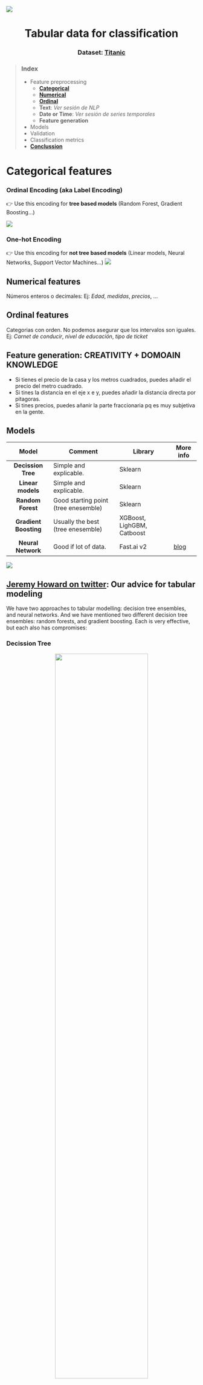 ![](img/header.jpg)
<h1 align="center">Tabular data for classification</h1>
<h3 align="center">Dataset: <a href="https://www.kaggle.com/c/titanic">Titanic</a></h3>




> ### Index
>
> - Feature preprocessing
>   - [**Categorical**](#categorical-features)
>   - [**Numerical**](#numerical-features)
>   - [**Ordinal**](#ordinal-features)
>   - **Text**: *Ver sesión de NLP*
>   - **Date or Time**: *Ver sesión de series temporales*
>   - **Feature generation**
> - Models
> - Validation
> - Classification metrics
> - [**Conclussion**](#conclussion)



# Categorical features

### Ordinal Encoding (aka Label Encoding)
👉 Use this encoding for **tree based models** (Random Forest, Gradient Boosting...)

![](img/label-encoding.png)

### One-hot Encoding
👉 Use this encoding for **not tree based models** (Linear models, Neural Networks, Support Vector Machines...)
![](img/one-hot-encoding.png)

## Numerical features
Números enteros o decimales: Ej: *Edad*, *medidas*, *precios*, ...

## Ordinal features
Categorias con orden. No podemos asegurar que los intervalos son iguales. Ej: *Carnet de conducir*, *nivel de educación*, *tipo de ticket*



## Feature generation: CREATIVITY + DOMOAIN KNOWLEDGE

- Si tienes el precio de la casa y los metros cuadrados, puedes añadir el precio del metro cuadrado.
- Si tines la distancia en el eje x e y, puedes añadir la distancia directa por pitagoras.
- Si tines precios, puedes añanir la parte fraccionaria pq es muy subjetiva en la gente.


## Models
| Model                 | Comment                              | Library                    | More info |
|:---------------------:|--------------------------------------|----------------------------|-----------|
| **Decission Tree**    | Simple and explicable.               | Sklearn                    |           |
| **Linear models**     | Simple and explicable.               | Sklearn                    |           |
| **Random Forest**     | Good starting point (tree enesemble) | Sklearn                    |           |
| **Gradient Boosting** | Usually the best (tree enesemble)    | XGBoost, LighGBM, Catboost |           |
| **Neural Network**    | Good if lot of data.                 | Fast.ai v2                 | [blog](https://hackernoon.com/gain-state-of-the-art-results-on-tabular-data-with-deep-learning-and-embedding-layers-a-how-to-guide-r17b36k8) |


![](https://scikit-learn.org/stable/_images/sphx_glr_plot_classifier_comparison_001.png)

## [Jeremy Howard on twitter](https://twitter.com/jeremyphoward/status/1223777020934361088): Our advice for tabular modeling

We have two approaches to tabular modelling: decision tree ensembles, and neural networks. And we have mentioned two different decision tree ensembles: random forests, and gradient boosting. Each is very effective, but each also has compromises:

### Decission Tree

<p align="center"><img width="70%" src="img/Tree.png" /></p>

### Random Forest

Are the easiest to train, because they are extremely resilient to hyperparameter choices, and require very little preprocessing. They are very fast to train, and should not overfit, if you have enough trees. But, they can be a little less accurate, especially if extrapolation is required, such as predicting future time periods

<p align="center"><img width="50%" src="img/RandomForest.png" /></p>

### Gradient Boosting

In theory are just as fast to train as random forests, but in practice you will have to try lots of different hyperparameters. They can overfit. At inference time they will be less fast, because they cannot operate in parallel. But they are often a little bit more accurate than random forests.

<p align="center"><img width="50%" src="img/GradientBoosting.png" /></p>




|                                      | sklearn RandomForest | XGBoost          | LightGBM         | Try |
|--------------------------------------|----------------------|------------------|------------------|-------------|
| 🔷 Number of trees                   | N_estimators         | num_round 💡     | num_iterations 💡| 100         |
| 🔷 Max depth of the tree             | max_depth            | max_depth        | max_depth        | 7           |
| 🔶 Min cases per final tree leaf     | min_samples_leaf     | min_child_weight | min_data_in_leaf |             |
| 🔷 % of rows used to build the tree  |                      | subsample        | bagging_fraction | 0.8         |
| 🔷 % of feats used to build the tree | max_features         | colsample_bytree | feature_fraction |             |
| 🔷 Speed of training                 | NOT IN FOREST        | eta              | learning_rate    |             |
| 🔶                                   | NOT IN FOREST        | lambda           | lambda_l1        |             |
| 🔶                                   | NOT IN FOREST        | alpha            | lambda_l2        |             |
| Random seed                          | random_state         | seed             | _seed            |             |


> - 🔷: Increase parameter for overfit,  decrease for underfit.
> - 🔶: Increase parameter for underfit, decrease for overfit. (regularization)
> - 💡: For Gradient Boosting maybe is better to do early stopping rather than set a fixed number of trees.

### Neural Network

Take the longest time to train, and require extra preprocessing such as normalisation; this normalisation needs to be used at inference time as well. They can provide great results, and extrapolate well, but only if you are careful with your hyperparameters, and are careful to avoid overfitting.

<p align="center"><img width="80%" src="img/NeuralNet.png" /></p>


# Validation

### Cross Validation
![](img/cross-validation.png)


# Conclussion

We suggest starting your analysis with a random forest. This will give you a strong baseline, and you can be confident that it's a reasonable starting point. You can then use that model for feature selection and partial dependence analysis, to get a better understanding of your data.

From that foundation, you can try Gradient Boosting and Neural Nets, and if they give you significantly better results on your validation set in a reasonable amount of time, you can use them.


<table>
  <tr>
    <tD></tD>
    <tD>
      <h4>Tree based models</h4>
      <ul>
        <li>Decission tree</li>
        <li>Random Forest</li>
        <li>Extra trees</li>
        <li>Adaboost</li>
        <li>Gradient Boosting</li>
        <li>XGBoost</li>
        <li>LightGBM</li>
        <li>CatBoost</li>
      </ul>
    </tD>
    <td>
      <h4>No-tree based models</h4>
      <ul>
        <li>Linear Models</li>
        <li>Neural Networks</li>
        <li>K-Nearest Neighbors</li>
        <li>Suport Vector Machines</li>
      </ul>
    </td>
  </tr>
  <tr>
    <th>Categorical<br>Ordinal</th>
    <td>
      <ul>
        <li>Label encoding</li>
        <li>Frequency encoding</li>
      </ul>
    </td>
    <td>
      <ul>
        <li>One hot encoding</li>
        <li>Embedding</li>
      </ul>
    </td>
  </tr>
  <tr>
    <th>Numerical</th>
    <td>Nothing</td>
    <td>
      <ul>
        <li>MinMaxScaler</li>
        <li>StandarScaler</li>
        <li>Skewed?
          <ul>
            <li>np.log(1+x)</li>
            <li>np.sqrt(x+2/3)</li>
          </ul>
        </li>
      </ul>
    </td>
  </tr>
</table>


# Example code

```python
##################################################### Imports
import pandas            as pd
import category_encoders as ce
from sklearn import preprocessing
from sklearn import impute
from sklearn import compose
from sklearn import pipeline
from sklearn import model_selection 
from sklearn import ensemble

##################################################### Numerical variables
num_encoder   = preprocessing.StandardScaler
# num_encoder = preprocessing.MinMaxScaler
# num_encoder = preprocessing.MaxAbsScaler
# num_encoder = preprocessing.RobustScaler
# num_encoder = preprocessing.Normalizer
# num_encoder = preprocessing.QuantileTransformer
# num_encoder = preprocessing.PowerTransformer

num_transformer = pipeline.Pipeline(steps=[
    ('imputer', impute.SimpleImputer(strategy='median')),
    ('encoder', num_encoder())
])
    
##################################################### Categorial variables
# Unsupervised
cat_encoder   = ce.OrdinalEncoder
# cat_encoder = ce.OneHotEncoder
# cat_encoder = ce.BinaryEncoder
# cat_encoder = ce.BaseNEncoder
# cat_encoder = ce.HashingEncoder
# cat_encoder = ce.HelmertEncoder
# cat_encoder = ce.SumEncoder
# cat_encoder = ce.PolynomialEncoder
# cat_encoder = ce.BackwardDifferenceEncoder

# Supervised
# cat_encoder = ce.TargetEncoder
# cat_encoder = ce.CatBoostEncoder
# cat_encoder = ce.JamesSteinEncoder
# cat_encoder = ce.LeaveOneOutEncoder
# cat_encoder = ce.MEstimateEncoder
# cat_encoder = ce.WOEEncoder

cat_transformer = pipeline.Pipeline(steps=[
    ('imputer', SimpleImputer(strategy='constant', fill_value='missing')),
    ('encoder', cat_encoder())
])

##################################################### Do the preprocessing
preprocessor = compose.ColumnTransformer(transformers=[
    ('num', numeric_transformer, numeric_features),
    ('cat', categorical_transformer, categorical_features)
])

##################################################### Train the model

model = ensemble.RandomForestClassifier(n_estimators=500)

prepModel = pipeline.Pipeline(steps=[
    ('preprocessor', preprocessor),
    ('model',        model)
])

prepModel.fit(x_train, y_train)

##################################################### Evaluate the model
y_pred = prepModel.predict(x_test)
print(f1_score(y_test, y_pred, average='macro'))
```
